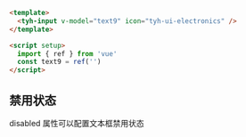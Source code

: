 ```html
<template>
  <tyh-input v-model="text9" icon="tyh-ui-electronics" />
</template>

<script setup>
  import { ref } from 'vue'
  const text9 = ref('')
</script>
```

## 禁用状态

disabled 属性可以配置文本框禁用状态
